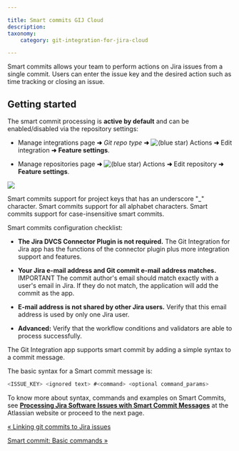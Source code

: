 ```yaml
---

title: Smart commits GIJ Cloud
description:
taxonomy:
    category: git-integration-for-jira-cloud

---
```

Smart commits allows your team to perform actions on Jira issues from a single commit. Users can enter the issue key and the desired action such as time tracking or closing an issue.

## Getting started

The smart commit processing is **active by default** and can be enabled/disabled via the repository settings:

*   Manage integrations page **➜** _Git repo type_ **➜** ![(blue star)](/wiki/s/-1639011364/6452/8b4898d3c114827e64ec143b4fa79bb76a6cfa5b/_/images/icons/emoticons/star_blue.png) Actions **➜** Edit integration **➜** **Feature settings**.

*   Manage repositories page **➜** ![(blue star)](/wiki/s/-1639011364/6452/8b4898d3c114827e64ec143b4fa79bb76a6cfa5b/_/images/icons/emoticons/star_blue.png) Actions **➜** Edit repository **➜** **Feature settings**.


![](https://bigbrassband.atlassian.net/wiki/download/thumbnails/1923025332/gitcloud-repo-cfg-smart-commits.png?version=1&modificationDate=1650252785364&cacheVersion=1&api=v2&width=312&height=108)

Smart commits support for project keys that has an underscore "\_" character.
Smart commits support for all alphabet characters.
Smart commits support for case-insensitive smart commits.


Smart commits configuration checklist:

*   **The Jira DVCS Connector Plugin is not required.**
    The Git Integration for Jira app has the functions of the connector plugin plus more integration support and features.

*   **Your Jira e-mail address and Git commit e-mail address matches.** IMPORTANT
    The commit author's email should match exactly with a user's email in Jira. If they do not match, the application will add the commit as the app.

*   **E-mail address is not shared by other Jira users.**
    Verify that this email address is used by only one Jira user.

*   **Advanced:** Verify that the workflow conditions and validators are able to process successfully.



The Git Integration app supports smart commit by adding a simple syntax to a commit message.

The basic syntax for a Smart commit message is:

```java
<ISSUE_KEY> <ignored text> #<command> <optional command_params>
```


To know more about syntax, commands and examples on Smart Commits, see [**Processing Jira Software Issues with Smart Commit Messages**](https://support.atlassian.com/bitbucket-cloud/docs/use-smart-commits/) at the Atlassian website or proceed to the next page.

[« Linking git commits to Jira issues](/wiki/spaces/GITCLOUD/pages/1923025229/Linking+git+commits+to+Jira+issues)

[Smart commit: Basic commands »](/git-integration-for-jira-cloud/Basic-commands)


